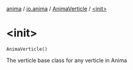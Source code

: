 [anima](../../index.md) / [io.anima](../index.md) / [AnimaVerticle](index.md) / [&lt;init&gt;](./-init-.md)

# &lt;init&gt;

`AnimaVerticle()`

The verticle base class for any verticle in Anima

